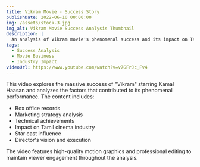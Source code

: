 ```yaml
---
title: Vikram Movie - Success Story
publishDate: 2022-06-10 00:00:00
img: /assets/stock-3.jpg
img_alt: Vikram Movie Success Analysis Thumbnail
description: |
  An analysis of Vikram movie's phenomenal success and its impact on Tamil cinema.
tags:
  - Success Analysis
  - Movie Business
  - Industry Impact
videoUrl: https://www.youtube.com/watch?v=v7GFrJc_Fv4
---
```


This video explores the massive success of "Vikram" starring Kamal Haasan and analyzes the factors that contributed to its phenomenal performance. The content includes:

- Box office records
- Marketing strategy analysis
- Technical achievements
- Impact on Tamil cinema industry
- Star cast influence
- Director's vision and execution

The video features high-quality motion graphics and professional editing to maintain viewer engagement throughout the analysis.
